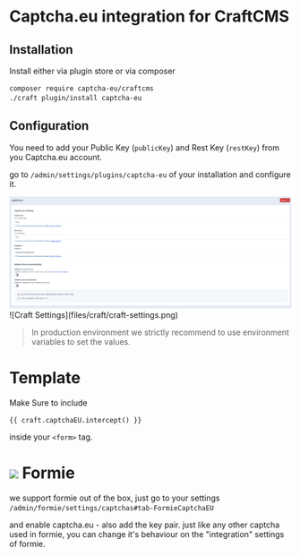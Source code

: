 # Captcha.eu integration for CraftCMS


## Installation

Install either via plugin store or via composer

```bash
composer require captcha-eu/craftcms
./craft plugin/install captcha-eu
```

## Configuration
You need to add your Public Key (`publicKey`) and Rest Key (`restKey`) from you Captcha.eu account.

go to `/admin/settings/plugins/captcha-eu`  of your installation and configure it.

<img src='files/craft/craft-settings.png'>
![Craft Settings](files/craft/craft-settings.png)


> In production environment we strictly recommend to use environment variables to set the  values.


# Template

Make Sure to include

```twig
{{ craft.captchaEU.intercept() }}
```

inside your `<form>` tag.


# <img src='https://wp.captcha.eu/wp-content/uploads/2024/03/formie.svg' width=27> Formie

we support formie out of the box, just go to your settings
`/admin/formie/settings/captchas#tab-FormieCaptchaEU`

and enable captcha.eu - also add the key pair.
just like any other captcha used in formie, you can change it's behaviour 
on the "integration" settings of formie.